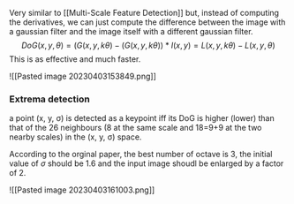 
Very similar to [[Multi-Scale Feature Detection]] but, instead of computing the derivatives, we can just compute the difference between the image with a gaussian filter and the image itself with a different gaussian filter.
$$
DoG(x,y,\theta) = (G(x,y,k\theta) - (G(x,y,k\theta)) * I(x,y) = L(x,y,k\theta) - L(x,y,\theta)
$$
This is as effective and much faster.

![[Pasted image 20230403153849.png]]

### Extrema detection
a point (x, y, σ) is detected as a keypoint iff its DoG is higher (lower) than that of the 26 neighbours (8 at the same scale and 18=9+9 at the two nearby scales) in the (x, y, σ) space.

According to the orginal paper, the best number of octave is 3, the initial value of $\sigma$ should be 1.6 and the input image shoudl be enlarged by a factor of 2.

![[Pasted image 20230403161003.png]]